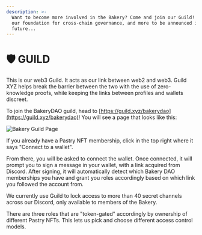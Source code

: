 ```yaml
---
description: >-
  Want to become more involved in the Bakery? Come and join our Guild! This is
  our foundation for cross-chain governance, and more to be announced in the
  future...
---
```


# 🛡 GUILD

This is our web3 Guild. It acts as our link between web2 and web3. Guild XYZ helps break the barrier between the two with the use of zero-knowledge proofs, while keeping the links between profiles and wallets discreet.&#x20;

To join the BakeryDAO guild, head to [https://guild.xyz/bakerydao](https://guild.xyz/bakerydao)! You will see a page that looks like this:

![Bakery Guild Page](../../.gitbook/assets/chrome\_WgoXzokZ4Z.png)

If you already have a Pastry NFT membership, click in the top right where it says "Connect to a wallet".

From there, you will be asked to connect the wallet. Once connected, it will prompt you to sign a message in your wallet, with a link acquired from Discord. After signing, it will automatically detect which Bakery DAO memberships you have and grant you roles accordingly based on which link you followed the account from.

We currently use Guild to lock access to more than 40 secret channels across our Discord, only available to members of the Bakery.

There are three roles that are "token-gated" accordingly by ownership of different Pastry NFTs. This lets us pick and choose different access control models.
